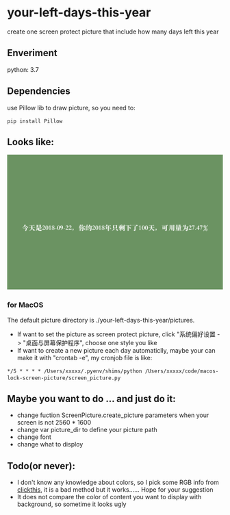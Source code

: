 # your-left-days-this-year
create one screen protect picture that include how many days left this year

## Enveriment
python: 3.7

## Dependencies
use Pillow lib to draw picture, so you need to:
~~~shell
pip install Pillow
~~~

## Looks like:
![your will hate author finally picture](https://github.com/suisuihan/your-left-days-this-year/blob/master/resource/be_careful_your_time.png)
### for MacOS
The default picture directory is ./your-left-days-this-year/pictures. 
* If want to set the picture as screen protect picture, click "系统偏好设置 -> "桌面与屏幕保护程序", choose one style you like
* If want to create a new picture each day automaticlly, maybe your can make it with "crontab -e", my cronjob file is like:
~~~
*/5 * * * * /Users/xxxxx/.pyenv/shims/python /Users/xxxxx/code/macos-lock-screen-picture/screen_picture.py
~~~

## Maybe you want to do ... and just do it:
* change fuction ScreenPicture.create_picture parameters when your screen is not 2560 * 1600
* change var picture_dir to define your picture path
* change font
* change what to disploy

## Todo(or never):
* I don't know any knowledge about colors, so I pick some RGB info from [clickthis](http://b.xiumi.us/board/v5/251mJ/23381856), it is a bad method but it works…… Hope for your suggestion
* It does not compare the color of content you want to display with background, so sometime it looks ugly


